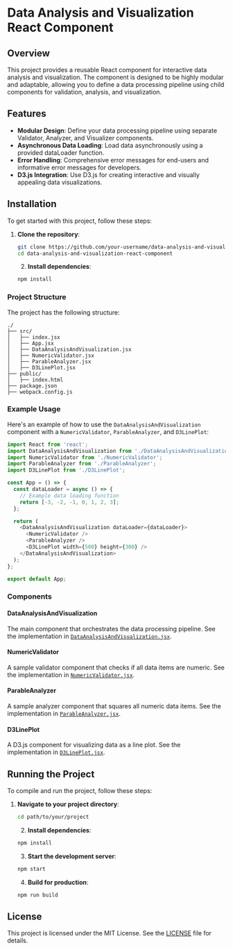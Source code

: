 # Data Analysis and Visualization React Component

## Overview

This project provides a reusable React component for interactive data analysis and visualization. The component is designed to be highly modular and adaptable, allowing you to define a data processing pipeline using child components for validation, analysis, and visualization.

## Features

- **Modular Design**: Define your data processing pipeline using separate Validator, Analyzer, and Visualizer components.
- **Asynchronous Data Loading**: Load data asynchronously using a provided dataLoader function.
- **Error Handling**: Comprehensive error messages for end-users and informative error messages for developers.
- **D3.js Integration**: Use D3.js for creating interactive and visually appealing data visualizations.

## Installation

To get started with this project, follow these steps:

1. **Clone the repository**:
   ```bash
   git clone https://github.com/your-username/data-analysis-and-visualization-react-component.git
   cd data-analysis-and-visualization-react-component
   ```

   2. **Install dependencies**:
   ```bash
   npm install
   ```

### Project Structure

The project has the following structure:

```
./
├── src/
│   ├── index.jsx
│   ├── App.jsx
│   ├── DataAnalysisAndVisualization.jsx
│   ├── NumericValidator.jsx
│   ├── ParableAnalyzer.jsx
│   ├── D3LinePlot.jsx
├── public/
│   ├── index.html
├── package.json
├── webpack.config.js
```

### Example Usage

Here's an example of how to use the `DataAnalysisAndVisualization` component with a `NumericValidator`, `ParableAnalyzer`, and `D3LinePlot`:

```javascript
import React from 'react';
import DataAnalysisAndVisualization from './DataAnalysisAndVisualization';
import NumericValidator from './NumericValidator';
import ParableAnalyzer from './ParableAnalyzer';
import D3LinePlot from './D3LinePlot';

const App = () => {
  const dataLoader = async () => {
    // Example data loading function
    return [-3, -2, -1, 0, 1, 2, 3];
  };

  return (
    <DataAnalysisAndVisualization dataLoader={dataLoader}>
      <NumericValidator />
      <ParableAnalyzer />
      <D3LinePlot width={500} height={300} />
    </DataAnalysisAndVisualization>
  );
};

export default App;
```

### Components

#### DataAnalysisAndVisualization

The main component that orchestrates the data processing pipeline. See the implementation in [`DataAnalysisAndVisualization.jsx`](./src/DataAnalysisAndVisualization.jsx).

#### NumericValidator

A sample validator component that checks if all data items are numeric. See the implementation in [`NumericValidator.jsx`](./src/NumericValidator.jsx).

#### ParableAnalyzer

A sample analyzer component that squares all numeric data items. See the implementation in [`ParableAnalyzer.jsx`](./src/ParableAnalyzer.jsx).

#### D3LinePlot

A D3.js component for visualizing data as a line plot. See the implementation in [`D3LinePlot.jsx`](./src/D3LinePlot.jsx).

## Running the Project

To compile and run the project, follow these steps:

1. **Navigate to your project directory**:
   ```bash
   cd path/to/your/project
   ```

   2. **Install dependencies**:
   ```bash
   npm install
   ```

   3. **Start the development server**:
   ```bash
   npm start
   ```

   4. **Build for production**:
   ```bash
   npm run build
   ```

## License

This project is licensed under the MIT License. See the [LICENSE](LICENSE) file for details.
